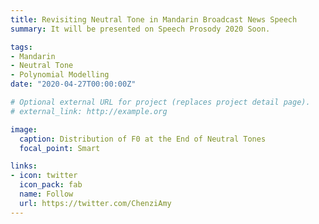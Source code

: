 ```yaml
---
title: Revisiting Neutral Tone in Mandarin Broadcast News Speech
summary: It will be presented on Speech Prosody 2020 Soon.

tags:
- Mandarin
- Neutral Tone
- Polynomial Modelling
date: "2020-04-27T00:00:00Z"

# Optional external URL for project (replaces project detail page).
# external_link: http://example.org

image:
  caption: Distribution of F0 at the End of Neutral Tones
  focal_point: Smart

links:
- icon: twitter
  icon_pack: fab
  name: Follow
  url: https://twitter.com/ChenziAmy
---
```

